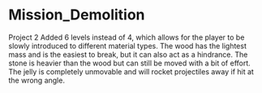 # Mission_Demolition
Project 2
Added 6 levels instead of 4, which allows for the player to be slowly introduced to different material types. The wood has the lightest mass and is the easiest to break, but it can also act as a hindrance. The stone is heavier than the wood but can still be moved with a bit of effort. The jelly is completely unmovable and will rocket projectiles away if hit at the wrong angle.
